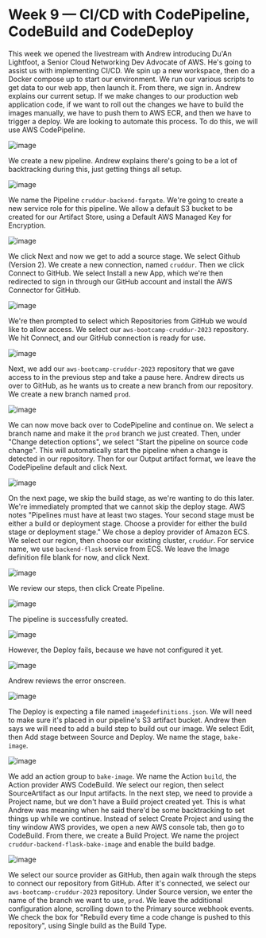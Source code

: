 # Week 9 — CI/CD with CodePipeline, CodeBuild and CodeDeploy

This week we opened the livestream with Andrew introducing Du'An Lightfoot, a Senior Cloud Networking Dev Advocate of AWS. He's going to assist us with implementing CI/CD. We spin up a new workspace, then do a Docker compose up to start our environment. We run our various scripts to get data to our web app, then launch it. From there, we sign in. Andrew explains our current setup. If we make changes to our production web application code, if we want to roll out the changes we have to build the images manually, we have to push them to AWS ECR, and then we have to trigger a deploy. We are looking to automate this process. To do this, we will use AWS CodePipeline. 

![image](https://github.com/jhargett1/aws-bootcamp-cruddur-2023/assets/119984652/bac07790-9be9-4f33-b4b3-01d2c13bba23)

We create a new pipeline. Andrew explains there's going to be a lot of backtracking during this, just getting things all setup. 

![image](https://github.com/jhargett1/aws-bootcamp-cruddur-2023/assets/119984652/1aaaadd9-ef89-46b5-bccd-e9facae5b7eb)

We name the Pipeline `cruddur-backend-fargate`. We're going to create a new service role for this pipeline. We allow a default S3 bucket to be created for our Artifact Store, using a Default AWS Managed Key for Encryption. 

![image](https://github.com/jhargett1/aws-bootcamp-cruddur-2023/assets/119984652/989719c6-30d9-406c-944b-0831aa693116)

We click Next and now we get to add a source stage. We select Github (Version 2). We create a new connection, named `cruddur`. Then we click Connect to GitHub. We select Install a new App, which we're then redirected to sign in through our GitHub account and install the AWS Connector for GitHub.

![image](https://github.com/jhargett1/aws-bootcamp-cruddur-2023/assets/119984652/35f9771f-6db2-4ac7-8a6b-d87ce3936560)

We're then prompted to select which Repositories from GitHub we would like to allow access. We select our `aws-bootcamp-cruddur-2023` repository. We hit Connect, and our GitHub connection is ready for use. 

![image](https://github.com/jhargett1/aws-bootcamp-cruddur-2023/assets/119984652/1a02cad3-3946-4db8-8ae3-3015503ee76d)

Next, we add our `aws-bootcamp-cruddur-2023` repository that we gave access to in the previous step and take a pause here. Andrew directs us over to GitHub, as he wants us to create a new branch from our repository. We create a new branch named `prod`. 

![image](https://github.com/jhargett1/aws-bootcamp-cruddur-2023/assets/119984652/7e2e4820-f917-46e9-9afa-88f1ffd1e7c5)

We can now move back over to CodePipeline and continue on. We select a branch name and make it the `prod` branch we just created. Then, under "Change detection options", we select "Start the pipeline on source code change". This will automatically start the pipeline when a change is detected in our repository. Then for our Output artifact format, we leave the CodePipeline default and click Next.

![image](https://github.com/jhargett1/aws-bootcamp-cruddur-2023/assets/119984652/794a147f-759c-443e-9204-346126308d62)

On the next page, we skip the build stage, as we're wanting to do this later. We're immediately prompted that we cannot skip the deploy stage. AWS notes "Pipelines must have at least two stages. Your second stage must be either a build or deployment stage. Choose a provider for either the build stage or deployment stage." We chose a deploy provider of Amazon ECS. We select our region, then choose our existing cluster, `cruddur`. For service name, we use `backend-flask` service from ECS. We leave the Image definition file blank for now, and click Next. 

![image](https://github.com/jhargett1/aws-bootcamp-cruddur-2023/assets/119984652/00a50955-a4ef-4291-b200-d0cf0d5c9d73)

We review our steps, then click Create Pipeline.

![image](https://github.com/jhargett1/aws-bootcamp-cruddur-2023/assets/119984652/b7d0031f-0de4-434e-9b6f-d1b0b8c91ac3)

The pipeline is successfully created. 

![image](https://github.com/jhargett1/aws-bootcamp-cruddur-2023/assets/119984652/f11e03e3-2dba-47c1-8808-9196193dfbd5)

However, the Deploy fails, because we have not configured it yet.

![image](https://github.com/jhargett1/aws-bootcamp-cruddur-2023/assets/119984652/1db82b69-dfcd-42ab-b2ad-278ecca92641)

Andrew reviews the error onscreen.

![image](https://github.com/jhargett1/aws-bootcamp-cruddur-2023/assets/119984652/ab5d7b9a-62b9-45c6-a4a1-07a0fc6f0bad)

The Deploy is expecting a file named `imagedefinitions.json`. We will need to make sure it's placed in our pipeline's S3 artifact bucket. Andrew then says we will need to add a build step to build out our image. We select Edit, then Add stage between Source and Deploy. We name the stage, `bake-image`. 

![image](https://github.com/jhargett1/aws-bootcamp-cruddur-2023/assets/119984652/c6155d22-d248-4d3e-b81a-7560b5b6074e)

We add an action group to `bake-image`. We name the Action `build`, the Action provider AWS CodeBuild. We select our region, then select SourceArtifact as our Input artifacts. In the next step, we need to provide a Project name, but we don't have a Build project created yet. This is what Andrew was meaning when he said there'd be some backtracking to set things up while we continue. Instead of select Create Project and using the tiny window AWS provides, we open a new AWS console tab, then go to CodeBuild. From there, we create a Build Project. We name the project `cruddur-backend-flask-bake-image` and enable the build badge.  

![image](https://github.com/jhargett1/aws-bootcamp-cruddur-2023/assets/119984652/b3067df5-635e-4852-bc6c-45d6ad054b05)

We select our source provider as GitHub, then again walk through the steps to connect our repository from GitHub. After it's connected, we select our `aws-bootcamp-cruddur-2023` repository. Under Source version, we enter the name of the branch we want to use, `prod`. We leave the additional configuration alone, scrolling down to the Primary source webhook events. We check the box for "Rebuild every time a code change is pushed to this repository", using Single build as the Build Type. 

